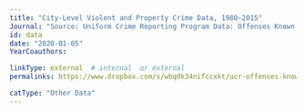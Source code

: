 ```yaml
---
title: "City-Level Violent and Property Crime Data, 1980-2015"
Journal: "Source: Uniform Crime Reporting Program Data: Offenses Known and Clearances by Arrest"
id: data
date: "2020-01-05"
YearCoauthors: 

linkType: external  # internal  or external
permalinks: https://www.dropbox.com/s/wbq0k34nifccxkt/ucr-offenses-known-1980-2015-yearly-clean.dta?raw=1

catType: "Other Data"
---
```




